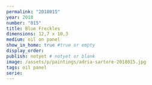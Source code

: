 ```yaml
---
permalink: "2018015"
year: 2018
number: "015"
title: Blue Freckles
dimensions: 12,7 x 10,3
medium: oil on panel
show_in_home: true #true or empty
display_order:
publish: notyet # notyet or blank
image: /assets/p/paintings/adria-sartore-2018015.jpg
tags: oil panel
serie:
---
```


